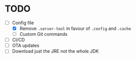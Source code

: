 # TODO

- [ ] Config file
  - [X] Remove `.server-tool` in favour of `.config` and `.cache`
  - [ ] Custom Git commands
- [ ] CI/CD
- [ ] OTA updates
- [ ] Download just the JRE not the whole JDK